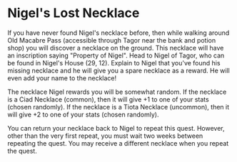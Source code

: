 # Nigel's Lost Necklace

If you have never found Nigel's necklace before, then while walking around Old Macabre Pass (accessible through Tagor near the bank and potion shop) you will discover a necklace on the ground. This necklace will have an inscription saying "Property of Nigel". Head to Nigel of Tagor, who can be found in Nigel's House (29, 12). Explain to Nigel that you've found his missing necklace and he will give you a spare necklace as a reward. He will even add your name to the necklace!

The necklace Nigel rewards you will be somewhat random. If the necklace is a Ciad Necklace (common), then it will give +1 to one of your stats (chosen randomly). If the necklace is a Tiota Necklace (uncommon), then it will give +2 to one of your stats (chosen randomly).

You can return your necklace back to Nigel to repeat this quest. However, other than the very first repeat, you must wait two weeks between repeating the quest. You may receive a different necklace when you repeat the quest.

